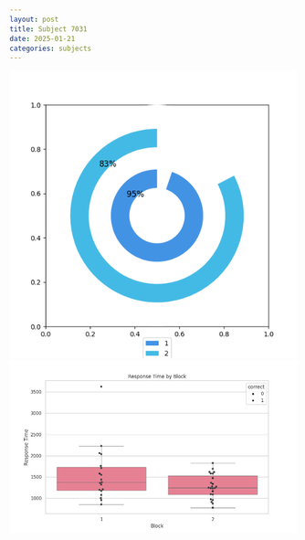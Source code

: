 ```yaml
---
layout: post
title: Subject 7031
date: 2025-01-21
categories: subjects
---
```


![](data/7031/run-34/7031__acc_test.png)
![](data/7031/run-34/7031_rt.png)
